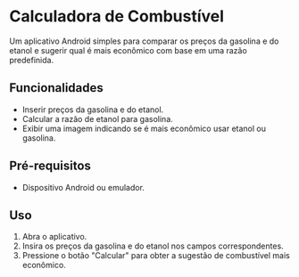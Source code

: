 # Calculadora de Combustível

Um aplicativo Android simples para comparar os preços da gasolina e do etanol e sugerir qual é mais econômico com base em uma razão predefinida.

## Funcionalidades

- Inserir preços da gasolina e do etanol.
- Calcular a razão de etanol para gasolina.
- Exibir uma imagem indicando se é mais econômico usar etanol ou gasolina.

## Pré-requisitos

- Dispositivo Android ou emulador.

## Uso

1. Abra o aplicativo.
2. Insira os preços da gasolina e do etanol nos campos correspondentes.
3. Pressione o botão "Calcular" para obter a sugestão de combustível mais econômico.

